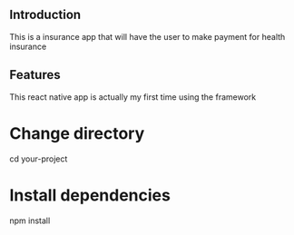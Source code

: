 ## Introduction

This is a insurance app that will have the user to make payment for health insurance 

## Features

This react native app is actually my first time using the framework 

# Change directory
cd your-project

# Install dependencies
npm install
